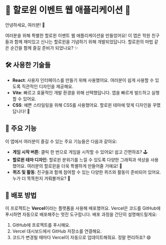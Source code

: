 # 🎃 할로윈 이벤트 웹 애플리케이션 🎉

안녕하세요, 여러분! 👋

여러분을 위해 특별한 할로윈 이벤트 웹 애플리케이션을 만들었어요! 이 앱은 학원 친구들과 함께 재미있고 신나는 할로윈을 기념하기 위해 개발되었답니다. 할로윈의 마법 같은 순간을 함께 즐길 준비가 되었나요? ✨

## 🛠️ 사용한 기술들


- **React**: 사용자 인터페이스를 만들기 위해 사용했어요. 여러분이 쉽게 사용할 수 있도록 직관적인 디자인을 제공해요.
- **Vite**: 빠르고 효율적인 개발 환경을 위해 선택했답니다. 앱을 빠르게 빌드하고 실행할 수 있어요.
- **CSS**: 예쁜 스타일링을 위해 CSS를 사용했어요. 할로윈 테마에 맞게 디자인을 꾸몄답니다! 🎨

## 🎈 주요 기능

이 앱에서 여러분이 즐길 수 있는 주요 기능들은 다음과 같아요:

- **게임 시작 버튼**: 클릭 한 번으로 게임을 시작할 수 있어요! 쉽고 간편하죠? 🕹️
- **할로윈 테마 디자인**: 할로윈 분위기를 느낄 수 있도록 다양한 그래픽과 색상을 사용했어요. 여러분의 할로윈을 더욱 특별하게 만들어줄 거예요! 👻
- **퀴즈 및 활동**: 친구들과 함께 참여할 수 있는 다양한 퀴즈와 활동이 준비되어 있어요. 누가 더 똑똑한지 겨뤄볼까요? 🧠

## 🚀 배포 방법

이 프로젝트는 **Vercel**이라는 플랫폼을 사용해 배포했어요. Vercel은 코드를 GitHub에 푸시하면 자동으로 배포해주는 멋진 도구랍니다. 배포 과정을 간단히 설명해드릴게요:

1. GitHub에 프로젝트를 푸시해요.
2. Vercel 대시보드에서 GitHub 저장소를 연결해요.
3. 코드가 변경될 때마다 Vercel이 자동으로 업데이트해줘요. 정말 편리하죠? 😄
